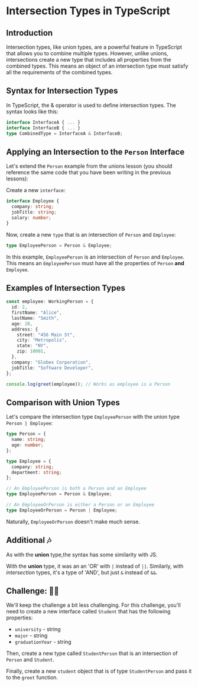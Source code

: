 # Intersection Types in TypeScript

## Introduction

Intersection types, like union types, are a powerful feature in TypeScript that allows you to combine multiple types. However, unlike unions, intersections create a new type that includes all properties from the combined types. This means an object of an intersection type must satisfy all the requirements of the combined types.

## Syntax for Intersection Types

In TypeScript, the & operator is used to define intersection types. The syntax looks like this:

```typescript
interface InterfaceA { ... }
interface InterfaceB { ... }
type CombinedType = InterfaceA & InterfaceB;
```

## Applying an Intersection to the `Person` Interface

Let's extend the `Person` example from the unions lesson (you should reference the same code that you have been writing in the previous lessons):

Create a new `interface`:

```typescript
interface Employee {
  company: string;
  jobTitle: string;
  salary: number;
}
```

Now, create a new `type` that is an intersection of `Person` and `Employee`:

```typescript
type EmployeePerson = Person & Employee;
```

In this example, `EmployeePerson` is an intersection of `Person` and `Employee`. This means an `EmployeePerson` must have all the properties of `Person` **and** `Employee`.

## Examples of Intersection Types

```typescript
const employee: WorkingPerson = {
  id: 2,
  firstName: "Alice",
  lastName: "Smith",
  age: 28,
  address: {
    street: "456 Main St",
    city: "Metropolis",
    state: "NY",
    zip: 10001,
  },
  company: "Globex Corporation",
  jobTitle: "Software Developer",
};

console.log(greet(employee)); // Works as employee is a Person
```

## Comparison with Union Types

Let's compare the intersection type `EmployeePerson` with the union type `Person | Employee`:

```typescript
type Person = {
  name: string;
  age: number;
};

type Employee = {
  company: string;
  department: string;
};

// An EmployeePerson is both a Person and an Employee
type EmployeePerson = Person & Employee;

// An EmployeeOrPerson is either a Person or an Employee
type EmployeeOrPerson = Person | Employee;
```

Naturally, `EmployeeOrPerson` doesn't make much sense.

## Additional 🎶

As with the **union** type,the syntax has some similarity with JS.

With the **union** type, it was an an 'OR' with `|` instead of `||`. Similarly, with _intersection_ types, it's a type of 'AND', but just `&` instead of `&&`.

## Challenge: 🧑‍🎓

We'll keep the challenge a bit less challenging. For this challenge, you'll need to create a new interface called `Student` that has the following properties:

- `university` - string
- `major` - string
- `graduationYear` - string

Then, create a new type called `StudentPerson` that is an intersection of `Person` and `Student`.

Finally, create a new `student` object that is of type `StudentPerson` and pass it to the `greet` function.
